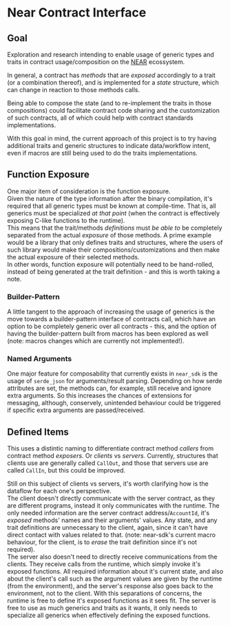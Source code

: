 # Near Contract Interface

## Goal

Exploration and research intending to enable usage of generic types and traits in contract usage/composition on the [NEAR](https://near.org/) ecossystem. 

In general, a contract has _methods_ that are _exposed_ accordingly to a trait (or a combination thereof), and is implemented for a _state_ structure, which can change in reaction to those methods calls.

Being able to compose the state (and to re-implement the traits in those compositions) could facilitate contract code sharing and the customization of such contracts, all of which could help with contract standards implementations.

With this goal in mind, the current approach of this project is to try having additional traits and generic structures to indicate data/workflow intent, even if macros are still being used to do the traits implementations.

## Function Exposure

One major item of consideration is the function exposure.  
Given the nature of the type information after the binary compilation, it's required that all generic types must be known at compile-time. That is, all generics must be specialized _at that point_ (when the contract is effectively exposing C-like functions to the runtime).  
This means that the trait/methods _definitions_ must _be able to_ be completely separated from the actual _exposure_ of those methods. A prime example would be a library that only defines traits and structures, where the users of such library would make their compositions/customizations and then make the actual exposure of their selected methods.  
In other words, function exposure will potentially need to be hand-rolled, instead of being generated at the trait definition - and this is worth taking a note.

### Builder-Pattern

A little tangent to the approach of increasing the usage of generics is the move towards a builder-pattern interface of contracts call, which have an option to be completely generic over all contracts - this, and the option of having the builder-pattern built from macros has been explored as well (note: macros changes which are currently not implemented!).

### Named Arguments

One major feature for composability that currently exists in `near_sdk` is the usage of `serde_json` for arguments/result parsing. Depending on how serde attributes are set, the methods can, for example, still receive and ignore extra arguments. So this increases the chances of extensions for messaging, although, conservely, unintended behaviour could be triggered if specific extra arguments are passed/received.

## Defined Items

This uses a distintic naming to differentiate contract method _callers_ from contract method _exposers._ Or _clients_ vs _servers._ Currently, structures that clients use are generally called `CallOut`, and those that servers use are called `CallIn`, but this could be improved.

Still on this subject of clients vs servers, it's worth clarifying how is the dataflow for each one's perspective.  
The client doesn't directly communicate with the server contract, as they are different programs, instead it only communicates with the runtime. The only needed information are the server contract address/`AccountId`, it's _exposed_ methods' names and their arguments' values. Any state, and any trait definitions are unnecessary to the client, again, since it can't have direct contact with values related to that. (note: near-sdk's current macro behaviour, for the client, is to _erase_ the trait definition since it's not required).  
The server also doesn't need to directly receive communications from the clients. They receive calls from the runtime, which simply invoke it's exposed functions. All required information about it's current state, and also about the client's call such as the argument values are given by the runtime (from the environment), and the server's response also goes back to the environment, not to the client. With this separations of concerns, the runtime is free to define it's exposed functions as it sees fit. The server is free to use as much generics and traits as it wants, it only needs to specialize all generics when effectively defining the exposed functions.

